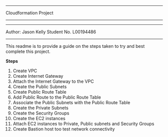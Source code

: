 ***********************
Cloudformation Project
***********************

*********************
Author: Jason Kelly
Student No. L00194486
*********************


This readme is to provide a guide on the steps taken to try and best complete this project.

**Steps**

1. Create VPC
2. Create Internet Gateway
3. Attach the Internet Gateway to the VPC
4. Create the Public Subnets
5. Create Public Route Table
6. Add Public Route to the Public Route Table
7. Associate the Public Subnets with the Public Route Table
8. Create the Private Subnets
9. Create the Security Groups
10. Create the EC2 instances
11. Attach EC2 instances to Private, Public subnets and Security Groups
12. Create Bastion host too test network connectivity



